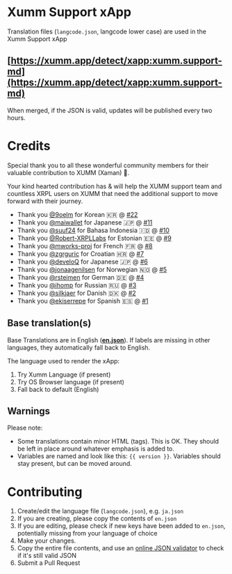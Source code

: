 # Xumm Support xApp

Translation files (`langcode.json`, langcode lower case) are used in the Xumm Support xApp

## [https://xumm.app/detect/xapp:xumm.support-md](https://xumm.app/detect/xapp:xumm.support-md)

When merged, if the JSON is valid, updates will be published every two hours.

# Credits

Special thank you to all these wonderful community members for their valuable contribution to XUMM (Xaman) 💝.

Your kind hearted contribution has & will help the XUMM support team and countless XRPL users on XUMM that need the additional support to move forward with their journey.

- Thank you [@9oelm](https://github.com/9oelm) for Korean 🇰🇷 @ [#22](https://github.com/XRPL-Labs/Misc-Translations/pull/22)
- Thank you [@maiwallet](https://github.com/maiwallet) for Japanese 🇯🇵 @ [#11](https://github.com/XRPL-Labs/Misc-Translations/pull/11)
- Thank you [@suuf24](https://github.com/suuf24) for Bahasa Indonesia 🇮🇩 @ [#10](https://github.com/XRPL-Labs/Misc-Translations/pull/10)
- Thank you [@Robert-XRPLLabs](https://github.com/Robert-XRPLLabs) for Estonian 🇪🇪 @ [#9](https://github.com/XRPL-Labs/Misc-Translations/pull/9)
- Thank you [@mworks-proj](https://github.com/mworks-proj) for French 🇫🇷 @ [#8](https://github.com/XRPL-Labs/Misc-Translations/pull/8)
- Thank you [@zgrguric](https://github.com/zgrguric) for Croatian 🇭🇷 @ [#7](https://github.com/XRPL-Labs/Misc-Translations/pull/7)
- Thank you [@develoQ](https://github.com/develoQ) for Japanese 🇯🇵 @ [#6](https://github.com/XRPL-Labs/Misc-Translations/pull/6)
- Thank you [@jonaagenilsen](https://github.com/jonaagenilsen) for Norwegian 🇳🇴 @ [#5](https://github.com/XRPL-Labs/Misc-Translations/pull/5)
- Thank you [@rsteimen](https://github.com/rsteimen) for German 🇩🇪 @ [#4](https://github.com/XRPL-Labs/Misc-Translations/pull/4)
- Thank you [@ihomp](https://github.com/ihomp) for Russian 🇷🇺 @ [#3](https://github.com/XRPL-Labs/Misc-Translations/pull/3)
- Thank you [@silkjaer](https://github.com/silkjaer) for Danish 🇩🇰 @ [#2](https://github.com/XRPL-Labs/Misc-Translations/pull/2)
- Thank you [@ekiserrepe](https://github.com/Ekiserrepe) for Spanish 🇪🇸 @ [#1](https://github.com/XRPL-Labs/Misc-Translations/pull/1)

## Base translation(s)

Base Translations are in English (**[en.json](https://github.com/XRPL-Labs/Misc-Translations/blob/main/Support-xApp-Monkdesk/en.json)**). If labels are missing in other languages, they automatically fall back to English.

The language used to render the xApp:

1. Try Xumm Language (if present)
2. Try OS Browser language (if present)
3. Fall back to default (English)

## Warnings

Please note:

- Some translations contain minor HTML (tags). This is OK. They should be left in place around whatever emphasis is added to.
- Variables are named and look like this: `{{ version }}`. Variables should stay present, but can be moved around.

# Contributing

1. Create/edit the language file (`langcode.json`), e.g. `ja.json`
2. If you are creating, please copy the contents of `en.json`
3. If you are editing, please check if new keys have been added to `en.json`, potentially missing from your language of choice
4. Make your changes.
5. Copy the entire file contents, and use an [online JSON validator](https://jsonlint.com/) to check if it's still valid JSON
6. Submit a Pull Request
